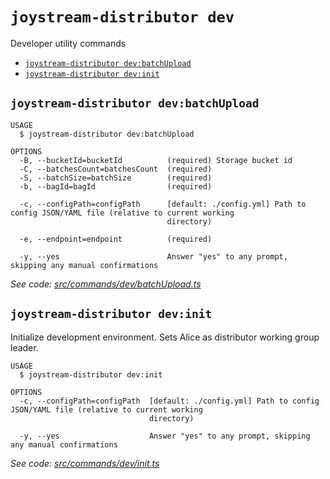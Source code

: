 `joystream-distributor dev`
===========================

Developer utility commands

* [`joystream-distributor dev:batchUpload`](#joystream-distributor-devbatchupload)
* [`joystream-distributor dev:init`](#joystream-distributor-devinit)

## `joystream-distributor dev:batchUpload`

```
USAGE
  $ joystream-distributor dev:batchUpload

OPTIONS
  -B, --bucketId=bucketId          (required) Storage bucket id
  -C, --batchesCount=batchesCount  (required)
  -S, --batchSize=batchSize        (required)
  -b, --bagId=bagId                (required)

  -c, --configPath=configPath      [default: ./config.yml] Path to config JSON/YAML file (relative to current working
                                   directory)

  -e, --endpoint=endpoint          (required)

  -y, --yes                        Answer "yes" to any prompt, skipping any manual confirmations
```

_See code: [src/commands/dev/batchUpload.ts](https://github.com/Joystream/joystream/blob/v0.1.0/src/commands/dev/batchUpload.ts)_

## `joystream-distributor dev:init`

Initialize development environment. Sets Alice as distributor working group leader.

```
USAGE
  $ joystream-distributor dev:init

OPTIONS
  -c, --configPath=configPath  [default: ./config.yml] Path to config JSON/YAML file (relative to current working
                               directory)

  -y, --yes                    Answer "yes" to any prompt, skipping any manual confirmations
```

_See code: [src/commands/dev/init.ts](https://github.com/Joystream/joystream/blob/v0.1.0/src/commands/dev/init.ts)_
